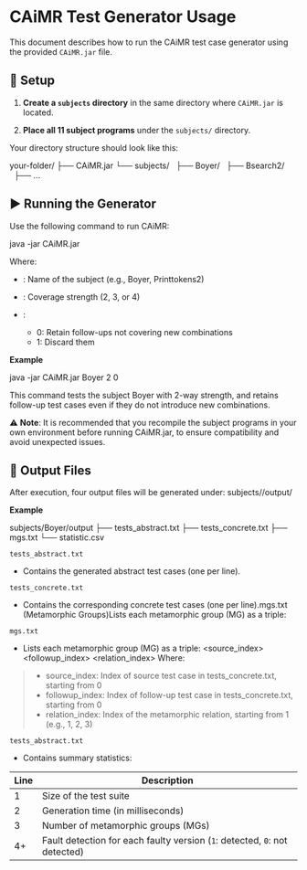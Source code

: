 # CAiMR Test Generator Usage

This document describes how to run the CAiMR test case generator using the provided `CAiMR.jar` file.

## 📁 Setup

1. **Create a `subjects` directory** in the same directory where `CAiMR.jar` is located.

2. **Place all 11 subject programs** under the `subjects/` directory.

Your directory structure should look like this:

your-folder/
├── CAiMR.jar
└── subjects/
&nbsp; ├── Boyer/
&nbsp; ├── Bsearch2/  
&nbsp; ├── ...


## ▶️ Running the Generator

Use the following command to run CAiMR:

java -jar CAiMR.jar <name> <strength> <mode>

Where:
- <name>: Name of the subject (e.g., Boyer, Printtokens2)
- <strength>: Coverage strength (2, 3, or 4)
- <mode>:

  - 0: Retain follow-ups not covering new combinations
  - 1: Discard them


**Example**

java -jar CAiMR.jar Boyer 2 0

This command tests the subject Boyer with 2-way strength, and retains follow-up test cases even if they do not introduce new combinations.

 ⚠️ **Note**: It is recommended that you recompile the subject programs in your own environment before running CAiMR.jar, to ensure compatibility and avoid unexpected issues.


## 📄 Output Files
After execution, four output files will be generated under:
subjects/<name>/output/

**Example**

subjects/Boyer/output
├── tests_abstract.txt
├── tests_concrete.txt
├── mgs.txt
└── statistic.csv


`tests_abstract.txt`
- Contains the generated abstract test cases (one per line).

`tests_concrete.txt`

- Contains the corresponding concrete test cases (one per line).mgs.txt (Metamorphic Groups)Lists each metamorphic group (MG) as a triple:


`mgs.txt`
- Lists each metamorphic group (MG) as a triple:
<source_index> <followup_index> <relation_index>
Where:
>- source_index: Index of source test case in tests_concrete.txt, starting from 0
>- followup_index: Index of follow-up test case in tests_concrete.txt, starting from 0
>- relation_index: Index of the metamorphic relation, starting from 1 (e.g., 1, 2, 3)

`tests_abstract.txt`
- Contains summary statistics:

| Line | Description                                                                     |
|------|---------------------------------------------------------------------------------|
| 1    | Size of the test suite                                                          |
| 2    | Generation time (in milliseconds)                                               |
| 3    | Number of metamorphic groups (MGs)                                              |
| 4+   | Fault detection for each faulty version (`1`: detected, `0`: not detected)      |